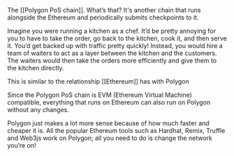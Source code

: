 The [[Polygon PoS chain]]. What’s that? It's another chain that runs alongside the Ethereum and periodically submits checkpoints to it.

Imagine you were running a kitchen as a chef. It’d be pretty annoying for you to have to take the order, go back to the kitchen, cook it, and then serve it. You’d get backed up with traffic pretty quickly! Instead, you would hire a team of waiters to act as a layer between the kitchen and the customers. The waiters would then take the orders more efficiently and give them to the kitchen directly.

This is similar to the relationship [[Ethereum]] has with Polygon

Since the Polygon PoS chain is EVM (Ethereum Virtual Machine) compatible, everything that runs on Ethereum can also run on Polygon without any changes.

Polygon just makes a lot more sense because of how much faster and cheaper it is. All the popular Ethereum tools such as Hardhat, Remix, Truffle and Web3js work on Polygon; all you need to do is change the network you’re on!